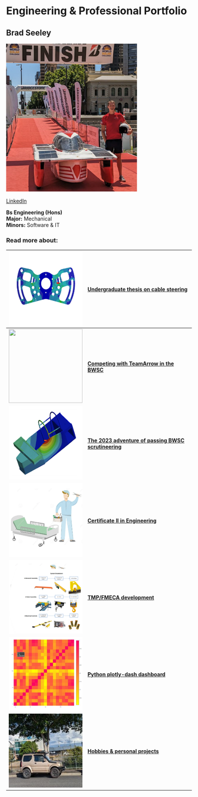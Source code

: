# Engineering & Professional Portfolio

## Brad Seeley

<img src="./imgs/self-pic.png" height="400">

[LinkedIn](https://www.linkedin.com/in/brad-seeley/)

**Bs Engineering (Hons)**<br>
**Major:** Mechanical<br>
**Minors:** Software & IT<br>

### Read more about:

|[<img src="./imgs/thesis-thumbnail.png" height="200" width="200"/>](./imgs/thesis-thumbnail.png)|[Undergraduate thesis on cable steering](./pages/thesis.md)|
|:---:|:---|
|[<img src="./imgs/BWSC-thumbnail.png" height="200" width="200"/>](./imgs/BWSC-thumbnail.png)|**[Competing with TeamArrow in the BWSC](./pages/BWSC.md)**|
|[<img src="./imgs/certification-thumbnail.png" height="200" width="200"/>](./imgs/certification-thumbnail.png)|**[The 2023 adventure of passing BWSC scrutineering](./pages/solar-car-certification.md)**|
|[<img src="./imgs/traineeship-thumbnail.png" width="200" height="200"/>](./imgs/traineeship-thumbnail.png)|**[Certificate II in Engineering](./pages/traineeship.md)**|
|[<img src="./imgs/FMECA-thumbnail.png" height="200" width="200"/>](./imgs/FMECA-thumbnail.png)|**[TMP/FMECA development](./pages/TMP-FMECA.md)**|
|[<img src="./imgs/plotly-thumbnail.png" height="200" width="200"/>](./imgs/plotly-thumbnail.png)|**[Python plotly-dash dashboard](./pages/plotly.md)**|
|[<img src="./imgs/jimny-thumbnail.png" height="200" width="200"/>](./imgs/jimny-thumbnail.png)|**[Hobbies & personal projects](./pages/hobbies.md)**|


